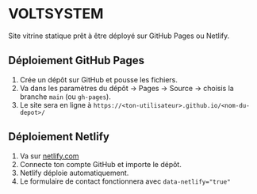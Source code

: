 # VOLTSYSTEM

Site vitrine statique prêt à être déployé sur GitHub Pages ou Netlify.

## Déploiement GitHub Pages
1. Crée un dépôt sur GitHub et pousse les fichiers.
2. Va dans les paramètres du dépôt → Pages → Source → choisis la branche `main` (ou `gh-pages`).
3. Le site sera en ligne à `https://<ton-utilisateur>.github.io/<nom-du-depot>/`

## Déploiement Netlify
1. Va sur [netlify.com](https://www.netlify.com/)
2. Connecte ton compte GitHub et importe le dépôt.
3. Netlify déploie automatiquement.
4. Le formulaire de contact fonctionnera avec `data-netlify="true"`
